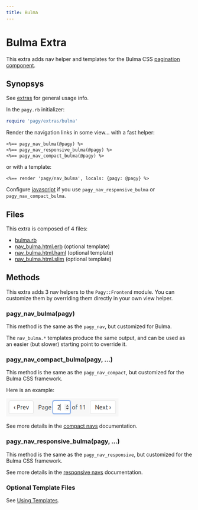 ```yaml
---
title: Bulma
---
```

# Bulma Extra

This extra adds nav helper and templates for the Bulma CSS [pagination component](https://bulma.io/documentation/components/pagination).

## Synopsys

See [extras](../extras.md) for general usage info.

In the `pagy.rb` initializer:

```ruby
require 'pagy/extras/bulma'
```

Render the navigation links in some view...
with a fast helper:

```erb
<%== pagy_nav_bulma(@pagy) %>
<%== pagy_nav_responsive_bulma(@pagy) %>
<%== pagy_nav_compact_bulma(@pagy) %>
```

or with a template:

```erb
<%== render 'pagy/nav_bulma', locals: {pagy: @pagy} %>
```

Configure [javascript](../extras.md#javascript) if you use `pagy_nav_responsive_bulma` or `pagy_nav_compact_bulma`.

## Files

This extra is composed of 4 files:

- [bulma.rb](https://github.com/ddnexus/pagy/blob/master/lib/pagy/extras/bulma.rb)
- [nav_bulma.html.erb](https://github.com/ddnexus/pagy/blob/master/lib/templates/nav_bulma.html.erb) (optional template)
- [nav_bulma.html.haml](https://github.com/ddnexus/pagy/blob/master/lib/templates/nav_bulma.html.haml) (optional template)
- [nav_bulma.html.slim](https://github.com/ddnexus/pagy/blob/master/lib/templates/nav_bulma.html.slim)  (optional template)

## Methods

This extra adds 3 nav helpers to the `Pagy::Frontend` module. You can customize them by overriding them directly in your own view helper.

### pagy_nav_bulma(pagy)

This method is the same as the `pagy_nav`, but customized for Bulma.

The `nav_bulma.*` templates produce the same output, and can be used as an easier (but slower) starting point to override it.

### pagy_nav_compact_bulma(pagy, ...)

This method is the same as the `pagy_nav_compact`, but customized for the Bulma CSS framework.

Here is an example:

![pagy-compact-bulma](../assets/images/pagy-compact-bulma-g.png)

See more details in the [compact navs](navs.md#compact-navs) documentation.

### pagy_nav_responsive_bulma(pagy, ...)

This method is the same as the `pagy_nav_responsive`, but customized for the Bulma CSS framework.

See more details in the [responsive navs](navs.md#responsive-navs) documentation.

### Optional Template Files

See [Using Templates](../how-to.md#using-templates).
